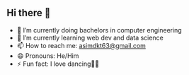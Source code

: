 ## Hi there 👋
- 🔭 I’m currently doing bachelors in computer engineering
- 🌱 I’m currently learning web dev and data science
- 📫 How to reach me: asimdkt63@gmail.com
- 😄 Pronouns: He/Him
- ⚡ Fun fact: I love dancing🕺🪩

